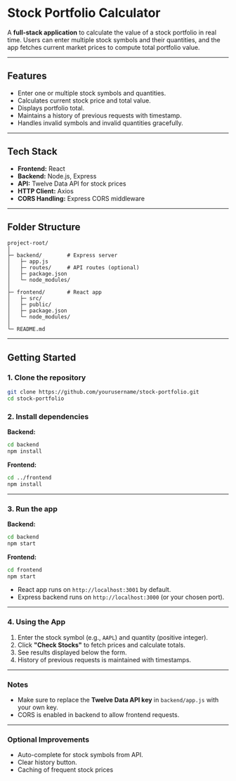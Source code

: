 # Stock Portfolio Calculator

A **full-stack application** to calculate the value of a stock portfolio in real time.
Users can enter multiple stock symbols and their quantities, and the app fetches current market prices to compute total portfolio value.

---

## Features

* Enter one or multiple stock symbols and quantities.
* Calculates current stock price and total value.
* Displays portfolio total.
* Maintains a history of previous requests with timestamp.
* Handles invalid symbols and invalid quantities gracefully.

---

## Tech Stack

* **Frontend:** React
* **Backend:** Node.js, Express
* **API:** Twelve Data API for stock prices
* **HTTP Client:** Axios
* **CORS Handling:** Express CORS middleware

---

## Folder Structure

```
project-root/
│
├─ backend/        # Express server
│   ├─ app.js
│   ├─ routes/     # API routes (optional)
│   ├─ package.json
│   └─ node_modules/
│
├─ frontend/       # React app
│   ├─ src/
│   ├─ public/
│   ├─ package.json
│   └─ node_modules/
│
└─ README.md
```

---

## Getting Started

### 1. Clone the repository

```bash
git clone https://github.com/yourusername/stock-portfolio.git
cd stock-portfolio
```

### 2. Install dependencies

**Backend:**

```bash
cd backend
npm install
```

**Frontend:**

```bash
cd ../frontend
npm install
```

---

### 3. Run the app

**Backend:**

```bash
cd backend
npm start
```

**Frontend:**

```bash
cd frontend
npm start
```

* React app runs on `http://localhost:3001` by default.
* Express backend runs on `http://localhost:3000` (or your chosen port).

---

### 4. Using the App

1. Enter the stock symbol (e.g., `AAPL`) and quantity (positive integer).
2. Click **"Check Stocks"** to fetch prices and calculate totals.
3. See results displayed below the form.
4. History of previous requests is maintained with timestamps.

---

### Notes
* Make sure to replace the **Twelve Data API key** in `backend/app.js` with your own key.
* CORS is enabled in backend to allow frontend requests.

---

### Optional Improvements

* Auto-complete for stock symbols from API.
* Clear history button.
* Caching of frequent stock prices
